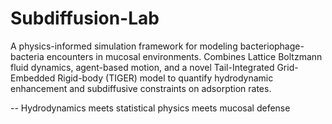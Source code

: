 # Subdiffusion-Lab
A physics-informed simulation framework for modeling bacteriophage-bacteria encounters in mucosal environments. Combines Lattice Boltzmann fluid dynamics, agent-based motion, and a novel Tail-Integrated Grid-Embedded Rigid-body (TIGER) model to quantify hydrodynamic enhancement and subdiffusive constraints on adsorption rates.

-- Hydrodynamics meets statistical physics meets mucosal defense
